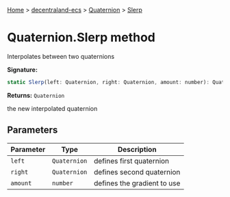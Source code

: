 [Home](./index) &gt; [decentraland-ecs](./decentraland-ecs.md) &gt; [Quaternion](./decentraland-ecs.quaternion.md) &gt; [Slerp](./decentraland-ecs.quaternion.slerp.md)

# Quaternion.Slerp method

Interpolates between two quaternions

**Signature:**
```javascript
static Slerp(left: Quaternion, right: Quaternion, amount: number): Quaternion;
```
**Returns:** `Quaternion`

the new interpolated quaternion

## Parameters

|  Parameter | Type | Description |
|  --- | --- | --- |
|  `left` | `Quaternion` | defines first quaternion |
|  `right` | `Quaternion` | defines second quaternion |
|  `amount` | `number` | defines the gradient to use |

